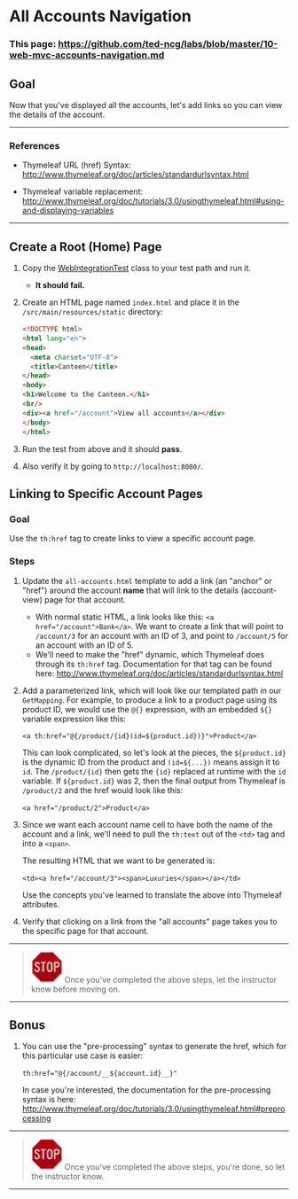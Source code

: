 # All Accounts Navigation

### This page: https://github.com/ted-ncg/labs/blob/master/10-web-mvc-accounts-navigation.md

## Goal

Now that you've displayed all the accounts, let's add links so you can view 
the details of the account.

----

### References

* Thymeleaf URL (href) Syntax: http://www.thymeleaf.org/doc/articles/standardurlsyntax.html

* Thymeleaf variable replacement: http://www.thymeleaf.org/doc/tutorials/3.0/usingthymeleaf.html#using-and-displaying-variables

----

## Create a Root (Home) Page

1. Copy the [WebIntegrationTest](WebIntegrationTest.java) class to your test path and run it.

   * **It should fail.**

1. Create an HTML page named `index.html` and place it in the `/src/main/resources/static` 
   directory:

    ```html
    <!DOCTYPE html>
    <html lang="en">
    <head>
      <meta charset="UTF-8">
      <title>Canteen</title>
    </head>
    <body>
    <h1>Welcome to the Canteen.</h1>
    <br/>
    <div><a href="/account">View all accounts</a></div>
    </body>
    </html>
    ```

1. Run the test from above and it should **pass**.

1. Also verify it by going to `http://localhost:8080/`.

## Linking to Specific Account Pages

### Goal

Use the `th:href` tag to create links to view a specific account page.

### Steps

1. Update the `all-accounts.html` template to add a link (an "anchor" or "href") around the account **name** that will link to the details (account-view) page for that account.

   * With normal static HTML, a link looks like this: `<a href="/account">Bank</a>`. We want to create a link that will point to `/account/3` for an account with an ID of 3, and point to `/account/5` for an account with an ID of 5.
   * We'll need to make the "href" dynamic, which Thymeleaf does through its `th:href` tag.
     Documentation for that tag can be found here: http://www.thymeleaf.org/doc/articles/standardurlsyntax.html

1. Add a parameterized link, which will look like our templated path in our `GetMapping`.
   For example, to produce a link to a product page using its product ID, we would use the `@{}` expression, with an embedded `${}` variable expression like this:
   
   ```
   <a th:href="@{/product/{id}(id=${product.id})}">Product</a>
   ```
   
   This can look complicated, so let's look at the pieces, the `${product.id}` is the dynamic ID from the product and `(id=${...})` means assign it to `id`.
   The `/product/{id}` then gets the `{id}` replaced at runtime with the `id` variable.
   If `${product.id}` was 2, then the final output from Thymeleaf is `/product/2` and the href would look like this:
   
      `<a href="/product/2">Product</a>`
   
1. Since we want each account name cell to have both the name of the account and a link, 
   we'll need to pull the `th:text` out of the `<td>` tag and into a `<span>`.

   The resulting HTML that we want to be generated is:

      `<td><a href="/account/3"><span>Luxuries</span></a></td>`
   
   Use the concepts you've learned to translate the above into Thymeleaf attributes.
   
1. Verify that clicking on a link from the "all accounts" page takes you to the specific page for that account.


----

> <img src="stop-sign.jpg" width="56" /> Once you've completed the above steps, let the instructor know before moving on.

----

## Bonus

1. You can use the "pre-processing" syntax to generate the href, which for this particular use case is easier:

    `th:href="@{/account/__${account.id}__}"`
    
   In case you're interested, the documentation for the pre-processing syntax is here: http://www.thymeleaf.org/doc/tutorials/3.0/usingthymeleaf.html#preprocessing


----

> <img src="stop-sign.jpg" width="56" /> Once you've completed the above steps, you're done, so let the instructor know.

----
